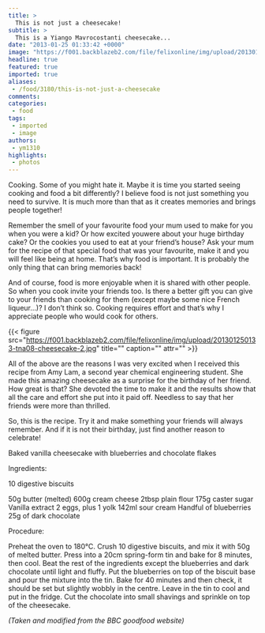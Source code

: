 ```yaml
---
title: >
  This is not just a cheesecake!
subtitle: >
  This is a Yiango Mavrocostanti cheesecake...
date: "2013-01-25 01:33:42 +0000"
image: "https://f001.backblazeb2.com/file/felixonline/img/upload/201301250133-tna08-cheesecake1.jpg"
headline: true
featured: true
imported: true
aliases:
 - /food/3180/this-is-not-just-a-cheesecake
comments:
categories:
 - food
tags:
 - imported
 - image
authors:
 - ym1310
highlights:
 - photos
---
```


Cooking. Some of you might hate it. Maybe it is time you started seeing cooking and food a bit differently? I believe food is not just something you need to survive. It is much more than that as it creates memories and brings people together!

Remember the smell of your favourite food your mum used to make for you when you were a kid? Or how excited youwere about your huge birthday cake? Or the cookies you used to eat at your friend’s house? Ask your mum for the recipe of that special food that was your favourite, make it and you will feel like being at home. That’s why food is important. It is probably the only thing that can bring memories back!

And of course, food is more enjoyable when it is shared with other people. So when you cook invite your friends too. Is there a better gift you can give to your friends than cooking for them (except maybe some nice French liqueur…)? I don’t think so. Cooking requires effort and that’s why I appreciate people who would cook for others.

{{< figure src="https://f001.backblazeb2.com/file/felixonline/img/upload/201301250133-tna08-cheesecake-2.jpg" title="" caption="" attr="" >}}

All of the above are the reasons I was very excited when I received this recipe from Amy Lam, a second year chemical engineering student. She made this amazing cheesecake as a surprise for the birthday of her friend. How great is that? She devoted the time to make it and the results show that all the care and effort she put into it paid off. Needless to say that her friends were more than thrilled.

So, this is the recipe. Try it and make something your friends will always remember. And if it is not their birthday, just find another reason to celebrate!

Baked vanilla cheesecake with blueberries and chocolate flakes

Ingredients:

10 digestive biscuits

50g butter (melted)
 600g cream cheese
 2tbsp plain flour
 175g caster sugar
 Vanilla extract
 2 eggs, plus 1 yolk
 142ml sour cream
 Handful of blueberries
 25g of dark chocolate

Procedure:

Preheat the oven to 180°C. Crush 10 digestive biscuits, and mix it with 50g of melted butter. Press into a 20cm spring-form tin and bake for 8 minutes, then cool. Beat the rest of the ingredients except the blueberries and dark chocolate until light and fluffy. Put the blueberries on top of the biscuit base and pour the mixture into the tin. Bake for 40 minutes and then check, it should be set but slightly wobbly in the centre. Leave in the tin to cool and put in the fridge. Cut the chocolate into small shavings and sprinkle on top of the cheesecake.

_(Taken and modified from the BBC goodfood website)_
